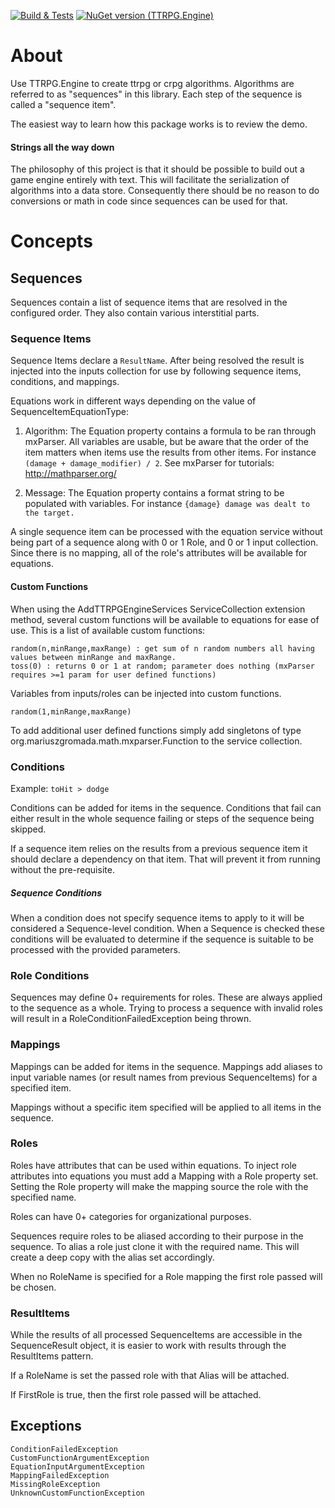﻿[![Build & Tests](https://github.com/timjen3/ttrpg-engine/actions/workflows/dotnet.yml/badge.svg)](https://github.com/timjen3/ttrpg-engine/actions/workflows/dotnet.yml)
[![NuGet version (TTRPG.Engine)](https://img.shields.io/nuget/v/TTRPG.Engine.svg?style=flat)](https://www.nuget.org/packages/TTRPG.Engine/)
 
 # About

Use TTRPG.Engine to create ttrpg or crpg algorithms. Algorithms are referred to as "sequences" in this library. Each step of the sequence is called a "sequence item".

The easiest way to learn how this package works is to review the demo.

#### Strings all the way down

The philosophy of this project is that it should be possible to build out a game engine entirely with text. This will facilitate the serialization of algorithms into a data store. Consequently there should be no reason to do conversions or math in code since sequences can be used for that.

# Concepts

## Sequences

Sequences contain a list of sequence items that are resolved in the configured order. They also contain various interstitial parts.

### Sequence Items

Sequence Items declare a `ResultName`. After being resolved the result is injected into the inputs collection for use by following sequence items, conditions, and mappings.

Equations work in different ways depending on the value of SequenceItemEquationType:

1. Algorithm: The Equation property contains a formula to be ran through mxParser. All variables are usable, but be aware that the order of the item matters when items use the results from other items. For instance `(damage + damage_modifier) / 2`. See mxParser for tutorials: http://mathparser.org/

2. Message: The Equation property contains a format string to be populated with variables. For instance `{damage} damage was dealt to the target.`

A single sequence item can be processed with the equation service without being part of a sequence along with 0 or 1 Role, and 0 or 1 input collection. Since there is no mapping, all of the role's attributes will be available for equations.

#### Custom Functions

When using the AddTTRPGEngineServices ServiceCollection extension method, several custom functions will be available to equations for ease of use. This is a list of available custom functions:

    random(n,minRange,maxRange) : get sum of n random numbers all having values between minRange and maxRange.
    toss(0) : returns 0 or 1 at random; parameter does nothing (mxParser requires >=1 param for user defined functions)

Variables from inputs/roles can be injected into custom functions.

    random(1,minRange,maxRange)

To add additional user defined functions simply add singletons of type org.mariuszgromada.math.mxparser.Function to the service collection.

### Conditions 

Example: `toHit > dodge`

Conditions can be added for items in the sequence. Conditions that fail can either result in the whole sequence failing or steps of the sequence being skipped.

If a sequence item relies on the results from a previous sequence item it should declare a dependency on that item. That will prevent it from running without the pre-requisite.

##### Sequence Conditions

When a condition does not specify sequence items to apply to it will be considered a Sequence-level condition. When a Sequence is checked these conditions will be evaluated to determine if the sequence is suitable to be processed with the provided parameters.

### Role Conditions

Sequences may define 0+ requirements for roles. These are always applied to the sequence as a whole. Trying to process a sequence with invalid roles will result in a RoleConditionFailedException being thrown.

### Mappings

Mappings can be added for items in the sequence. Mappings add aliases to input variable names (or result names from previous SequenceItems) for a specified item.

Mappings without a specific item specified will be applied to all items in the sequence.

### Roles

Roles have attributes that can be used within equations. To inject role attributes into equations you must add a Mapping with a Role property set. Setting the Role property will make the mapping source the role with the specified name.

Roles can have 0+ categories for organizational purposes.

Sequences require roles to be aliased according to their purpose in the sequence. To alias a role just clone it with the required name. This will create a deep copy with the alias set accordingly.

When no RoleName is specified for a Role mapping the first role passed will be chosen.

### ResultItems

While the results of all processed SequenceItems are accessible in the SequenceResult object, it is easier to work with results through the ResultItems pattern.

If a RoleName is set the passed role with that Alias will be attached.

If FirstRole is true, then the first role passed will be attached.

## Exceptions

    ConditionFailedException
    CustomFunctionArgumentException
    EquationInputArgumentException
    MappingFailedException
    MissingRoleException
    UnknownCustomFunctionException
